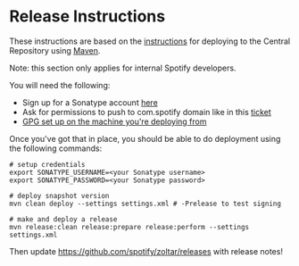 # Release Instructions

These instructions are based on the [instructions](http://central.sonatype.org/pages/ossrh-guide.html)
for deploying to the Central Repository using [Maven](http://central.sonatype.org/pages/apache-maven.html).

Note: this section only applies for internal Spotify developers.

You will need the following:
- Sign up for a Sonatype account [here](https://issues.sonatype.org/secure/Signup!default.jspa)
- Ask for permissions to push to com.spotify domain like in this [ticket](https://issues.sonatype.org/browse/OSSRH-20689)
- [GPG set up on the machine you're deploying from](http://central.sonatype.org/pages/working-with-pgp-signatures.html)

Once you've got that in place, you should be able to do deployment using the following commands:

```
# setup credentials
export SONATYPE_USERNAME=<your Sonatype username>
export SONATYPE_PASSWORD=<your Sonatype password>

# deploy snapshot version
mvn clean deploy --settings settings.xml # -Prelease to test signing

# make and deploy a release
mvn release:clean release:prepare release:perform --settings settings.xml
```

Then update https://github.com/spotify/zoltar/releases with release notes!
